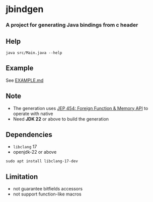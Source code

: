 jbindgen
====

### A project for generating Java bindings from c header

Help
----

```shell
java src/Main.java --help
```

Example
----
See [EXAMPLE.md](EXAMPLE.md)

Note
----

- The generation uses [JEP 454: Foreign Function & Memory API](https://openjdk.org/jeps/454) to operate with native
- Need **JDK 22** or above to build the generation

Dependencies
----

- `libclang` 17
- openjdk-22 or above

```shell
sudo apt install libclang-17-dev 
```

Limitation
----

- not guarantee bitfields accessors
- not support function-like macros